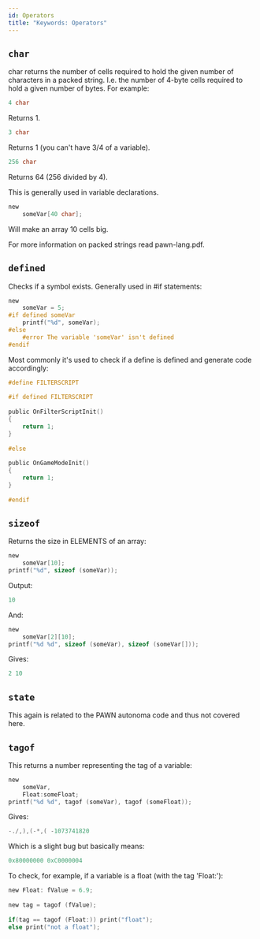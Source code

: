 ```yaml
---
id: Operators
title: "Keywords: Operators"
---
```


## `char`

char returns the number of cells required to hold the given number of characters in a packed string. I.e. the number of 4-byte cells required to hold a given number of bytes. For example:
```c
4 char
```

Returns 1.

```c
3 char
```

Returns 1 (you can't have 3/4 of a variable).

```c
256 char
```

Returns 64 (256 divided by 4).

This is generally used in variable declarations.

```c
new
    someVar[40 char];
```

Will make an array 10 cells big.

For more information on packed strings read pawn-lang.pdf.

## `defined`

Checks if a symbol exists. Generally used in #if statements:
```c
new
    someVar = 5;
#if defined someVar
    printf("%d", someVar);
#else
    #error The variable 'someVar' isn't defined
#endif
```

Most commonly it's used to check if a define is defined and generate code accordingly:
```c
#define FILTERSCRIPT
 
#if defined FILTERSCRIPT
 
public OnFilterScriptInit()
{
    return 1;
}
 
#else
 
public OnGameModeInit()
{
    return 1;
}
 
#endif
```

## `sizeof`

Returns the size in ELEMENTS of an array:
```c
new
    someVar[10];
printf("%d", sizeof (someVar));
```

Output:
```c
10
```

And:
```c
new
    someVar[2][10];
printf("%d %d", sizeof (someVar), sizeof (someVar[]));
```

Gives:
```c
2 10
```

## `state`

This again is related to the PAWN autonoma code and thus not covered here.

## `tagof`

This returns a number representing the tag of a variable:
```c
new
    someVar,
    Float:someFloat;
printf("%d %d", tagof (someVar), tagof (someFloat));
```

Gives:
```c
-./,),(-*,( -1073741820
```

Which is a slight bug but basically means:
```c
0x80000000 0xC0000004
```

To check, for example, if a variable is a float (with the tag 'Float:'):
```c
new Float: fValue = 6.9;
 
new tag = tagof (fValue);
 
if(tag == tagof (Float:)) print("float");
else print("not a float");
```